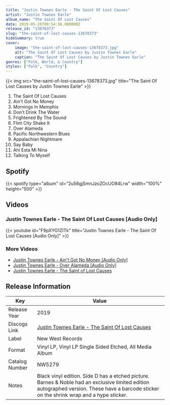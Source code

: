 ```yaml
---
title: "Justin Townes Earle - The Saint Of Lost Causes"
artist: "Justin Townes Earle"
album_name: "The Saint Of Lost Causes"
date: 2019-05-26T08:54:56.000000Z
release_id: "13678373"
slug: "the-saint-of-lost-causes-13678373"
hideSummary: true
cover:
    image: "the-saint-of-lost-causes-13678373.jpg"
    alt: "The Saint Of Lost Causes by Justin Townes Earle"
    caption: "The Saint Of Lost Causes by Justin Townes Earle"
genres: ["Folk, World, & Country"]
styles: ["Folk", "Country"]
---
```


{{< img src="the-saint-of-lost-causes-13678373.jpg" title="The Saint Of Lost Causes by Justin Townes Earle" >}}

<!-- section break -->

1. The Saint Of Lost Causes
2. Ain't Got No Money
3. Mornings In Memphis
4. Don't Drink The Water
5. Frightened By The Sound
6. Flint City Shake It
7. Over Alameda
8. Pacific Northwestern Blues
9. Appalachian Nightmare
10. Say Baby
11. Ahi Esta Mi Nina
12. Talking To Myself

<!-- section break -->


## Spotify
{{< spotify type="album" id="2u56gjSmnJzoZOcUO84Lrw" width="100%" height="500" >}}



## Videos
### Justin Townes Earle - The Saint Of Lost Causes [Audio Only]
{{< youtube id="F9pXYG1ZITk" title="Justin Townes Earle - The Saint Of Lost Causes [Audio Only]" >}}<br>

### More Videos

- [Justin Townes Earle - Ain't Got No Money [Audio Only]](https://www.youtube.com/watch?v=Dvd15bFIKJQ)
- [Justin Townes Earle - Over Alameda [Audio Only]](https://www.youtube.com/watch?v=f4QjO3YUPOU)
- [Justin Townes Earle - The Saint of Lost Causes](https://www.youtube.com/watch?v=cWwkW35vEIE)


## Release Information
|  Key           | Value                                                |
| ---------------| ---------------------------------------------------- |
| Release Year   | 2019                                   |
| Discogs Link   | [Justin Townes Earle - The Saint Of Lost Causes](https://www.discogs.com/release/13678373-Justin-Townes-Earle-The-Saint-Of-Lost-Causes) |
| Label          | New West Records |
| Format         | Vinyl LP, Vinyl LP Single Sided Etched, All Media Album |
| Catalog Number | NW5279 |
| Notes | Black vinyl edition. Side D has a etched picture.  Barnes & Noble had an exclusive limited edition autographed version. These have a barcode sticker on the shrink wrap and a hype sticker.  |